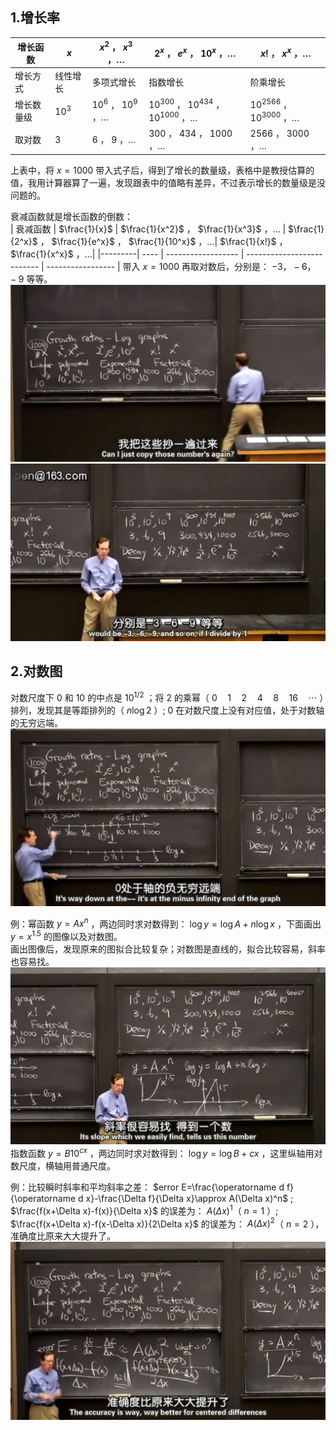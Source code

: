## 1.增长率
| 增长函数 | $x$ | $x^2$ ， $x^3$ ，… | $2^x$ ， $e^x$ ， $10^x$ ，…| $x!$ ， $x^x$ ，…|
|---------| ---- | ------------------ | -------------------------- | ----------------- |
| 增长方式 | 线性增长 |    多项式增长    |          指数增长          |     阶乘增长     |
| 增长数量级 | $10^3$ | $10^6$ ， $10^9$ ，… | $10^{300}$ ， $10^{434}$ ， $10^{1000}$ ，…| $10^{2566}$ ， $10^{3000}$ ，…|
| 取对数 | $3$ | $6$ ， $9$ ，… | $300$ ， $434$ ， $1000$ ，…| $2566$ ， $3000$ ，…|
上表中，将 $x=1000$ 带入式子后，得到了增长的数量级，表格中是教授估算的值，我用计算器算了一遍，发现跟表中的值略有差异，不过表示增长的数量级是没问题的。  
  
衰减函数就是增长函数的倒数：  
| 衰减函数 | $\frac{1}{x}$ | $\frac{1}{x^2}$ ， $\frac{1}{x^3}$ ，… | $\frac{1}{2^x}$ ， $\frac{1}{e^x}$ ， $\frac{1}{10^x}$ ，…| $\frac{1}{x!}$ ， $\frac{1}{x^x}$ ，…|
|---------| ---- | ------------------ | -------------------------- | ----------------- |
带入 $x=1000$ 再取对数后，分别是： $-3，-6，-9$ 等等。  
![](attachments/1增长率（3）.jpg)
![](attachments/1增长率（4）.jpg)
  
## 2.对数图
对数尺度下 $0$ 和 $10$ 的中点是 $10^{1/2}$ ；将 $2$ 的乘幂（ $0\quad1\quad2\quad4\quad8\quad16\quad\cdots$ ）排列，发现其是等距排列的（ $n\log 2$ ）; $0$ 在对数尺度上没有对应值，处于对数轴的无穷远端。  
![](attachments/2对数图（3）.jpg)
  
例：幂函数 $y=Ax^n$ ，两边同时求对数得到： $\log y = \log A + n\log x$ ，下面画出 $y=x^{1.5}$ 的图像以及对数图。  
画出图像后，发现原来的图拟合比较复杂；对数图是直线的，拟合比较容易，斜率也容易找。  
![](attachments/2对数图（4）.jpg)
指数函数 $y=B10^{cx}$ ，两边同时求对数得到： $\log y = \log B + cx$ ，这里纵轴用对数尺度，横轴用普通尺度。  
  
例：比较瞬时斜率和平均斜率之差： $error E=\frac{\operatorname d f}{\operatorname d x}-\frac{\Delta f}{\Delta x}\approx A(\Delta x)^n$ ; $\frac{f(x+\Delta x)-f(x)}{\Delta x}$ 的误差为： $A(\Delta x)^1$（ $n=1$ ）; $\frac{f(x+\Delta x)-f(x-\Delta x)}{2\Delta x}$ 的误差为： $A(\Delta x)^2$（ $n=2$ ），准确度比原来大大提升了。  
![](attachments/2对数图（10）.jpg)
